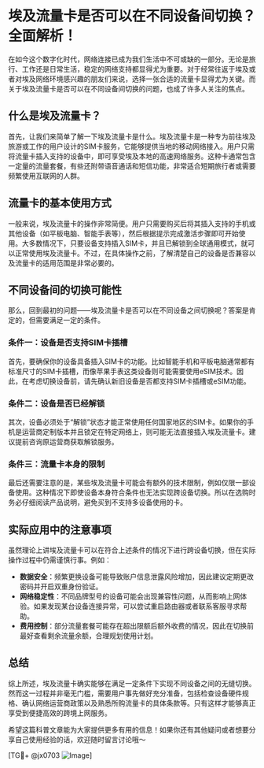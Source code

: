 # 埃及流量卡是否可以在不同设备间切换？全面解析！

在如今这个数字化时代，网络连接已成为我们生活中不可或缺的一部分。无论是旅行、工作还是日常生活，稳定的网络支持都显得尤为重要。对于经常往返于埃及或者对埃及网络环境感兴趣的朋友们来说，选择一张合适的流量卡显得尤为关键。而关于埃及流量卡是否可以在不同设备间切换的问题，也成了许多人关注的焦点。

## 什么是埃及流量卡？

首先，让我们来简单了解一下埃及流量卡是什么。埃及流量卡是一种专为前往埃及旅游或工作的用户设计的SIM卡服务，它能够提供当地的移动网络接入。用户只需将流量卡插入支持的设备中，即可享受埃及本地的高速网络服务。这种卡通常包含一定量的流量套餐，有些还附带语音通话和短信功能，非常适合短期旅行者或需要频繁使用互联网的人群。

## 流量卡的基本使用方式

一般来说，埃及流量卡的操作非常简便。用户只需要购买后将其插入支持的手机或其他设备（如平板电脑、智能手表等），然后根据提示完成激活步骤即可开始使用。大多数情况下，只要设备支持插入SIM卡，并且已解锁到全球通用模式，就可以正常使用埃及流量卡。不过，在具体操作之前，了解清楚自己的设备是否兼容以及流量卡的适用范围是非常必要的。

## 不同设备间的切换可能性

那么，回到最初的问题——埃及流量卡是否可以在不同设备之间切换呢？答案是肯定的，但需要满足一定的条件。

### 条件一：设备是否支持SIM卡插槽

首先，要确保你的设备具备插入SIM卡的功能。比如智能手机和平板电脑通常都有标准尺寸的SIM卡插槽，而像苹果手表这类设备则可能需要使用eSIM技术。因此，在考虑切换设备前，请先确认新旧设备是否都支持SIM卡插槽或eSIM功能。

### 条件二：设备是否已经解锁

其次，设备必须处于“解锁”状态才能正常使用任何国家地区的SIM卡。如果你的手机是运营商定制版本并且锁定在特定网络上，则可能无法直接插入埃及流量卡。建议提前咨询原运营商获取解锁服务。

### 条件三：流量卡本身的限制

最后还需要注意的是，某些埃及流量卡可能会有额外的技术限制，例如仅限一部设备使用。这种情况下即使设备本身符合条件也无法实现跨设备切换。所以在选购时务必仔细阅读产品说明，避免买到不支持多设备使用的卡。

## 实际应用中的注意事项

虽然理论上讲埃及流量卡可以在符合上述条件的情况下进行跨设备切换，但在实际操作过程中仍需谨慎行事。例如：

- **数据安全**：频繁更换设备可能导致账户信息泄露风险增加，因此建议定期更改密码并开启双重身份验证。
- **网络稳定性**：不同品牌型号的设备可能会出现兼容性问题，从而影响上网体验。如果发现某台设备连接异常，可以尝试重启路由器或者联系客服寻求帮助。
- **费用控制**：部分流量套餐可能存在超出限额后额外收费的情况，因此在切换前最好查看剩余流量余额，合理规划使用计划。

## 总结

综上所述，埃及流量卡确实能够在满足一定条件下实现不同设备之间的无缝切换。然而这一过程并非毫无门槛，需要用户事先做好充分准备，包括检查设备硬件规格、确认网络运营商政策以及熟悉所购流量卡的具体条款等。只有这样才能够真正享受到便捷高效的跨境上网服务。

希望这篇科普文章能为大家提供更多有用的信息！如果你还有其他疑问或者想要分享自己使用经验的话，欢迎随时留言讨论哦～

[TG💪+ @jx0703 ![Image](https://github.com/user-attachments/assets/dbca1d08-cadb-493c-b0ec-ad6f7a83f270)]
